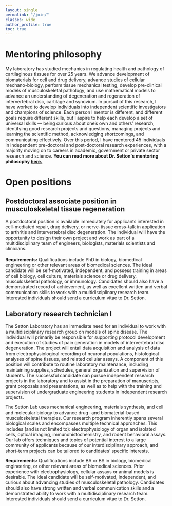 ```yaml
---
layout: single
permalink: "/join/"
classes: wide
author_profile: true
toc: true
---
```

# Mentoring philosophy
My laboratory has studied mechanics in regulating health and pathology of cartilaginous tissues for over 25 years.  We advance development of biomaterials for cell and drug delivery, advance studies of cellular mechano-biology, perform tissue mechanical testing, develop pre-clinical models of musculoskeletal pathology, and use mathematical models to advance an understanding of degeneration and regeneration of intervertebral disc, cartilage and synovium.  In pursuit of this research, I have worked to develop individuals into independent scientific investigators and champions of science.  Each person I mentor is different, and different goals require different skills, but I aspire to help each develop a set of universal skills — being curious about one’s own and others’ research, identifying good research projects and questions, managing projects and learning the scientific method, acknowledging shortcomings, and communicating effectively. Over this period, I have mentored 45 individuals in independent pre-doctoral and post-doctoral research experiences, with a majority moving on to careers in academic, government or private sector research and science. **You can read more about Dr. Setton's mentoring philosophy [here.](https://wustl.box.com/s/mvk5oby0ywecqmrei1hn7wt96smdm56a)**
# Open positions
## Postdoctoral associate position in musculoskeletal tissue regeneration
A postdoctoral position is available immediately for applicants interested in cell-mediated repair, drug delivery, or nerve-tissue cross-talk in application to arthritis and intervertebral disc degeneration.  The individual will have the opportunity to design their own project and work as part of a multidisciplinary team of engineers, biologists, materials scientists and clinicians.<br><br>
<b>Requirements:</b> Qualifications include PhD in biology, biomedical engineering or other relevant areas of biomedical sciences. The ideal candidate will be self-motivated, independent, and possess training in areas of cell biology, cell culture, materials science or drug delivery, musculoskeletal pathology, or immunology. Candidates should also have a demonstrated record of achievement, as well as excellent written and verbal communication skills to work with a multidisciplinary research team. Interested individuals should send a curriculum vitae to Dr. Setton.
## Laboratory research technician I
The Setton Laboratory has an immediate need for an individual to work with a multidisciplinary research group on models of spine disease. The individual will primarily be responsible for supporting protocol development and execution of studies of pain generation in models of intervertebral disc degeneration. The project will entail data acquisition and analysis of data from electrophysiological recording of neuronal populations, histological analyses of spine tissues, and related cellular assays. A component of this position will contribute to routine laboratory maintenance, including maintaining supplies, schedules, general organization and supervision of students. The successful candidate can pursue independent research projects in the laboratory and to assist in the preparation of manuscripts, grant proposals and presentations, as well as to help with the training and supervision of undergraduate engineering students in independent research projects.

The Setton Lab uses mechanical engineering, materials synthesis, and cell and molecular biology to advance drug- and biomaterial-based musculoskeletal therapies. Our research program inherently spans several biological scales and encompasses multiple technical approaches. This includes (and is not limited to): electrophysiology of organ and isolated cells, optical imaging, immunohistochemistry, and rodent behavioral assays. Our lab offers techniques and topics of potential interest to a large community of applicants because of our interdisciplinary approach, and short-term projects can be tailored to candidates’ specific interests. 

**Requirements:** Qualifications include BA or BS in biology, biomedical engineering, or other relevant areas of biomedical sciences. Prior experience with electrophysiology, cellular assays or animal models is desirable. The ideal candidate will be self-motivated, independent, and curious about advancing studies of musculoskeletal pathology. Candidates should also have strong written and verbal communication skills and a demonstrated ability to work with a multidisciplinary research team. Interested individuals should send a curriculum vitae to Dr. Setton.
